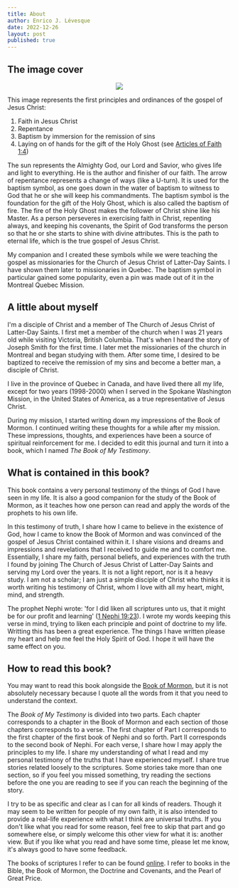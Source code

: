 ```yaml
---
title: About
author: Enrico J. Lévesque
date: 2022-12-26
layout: post
published: true
---
```


## The image cover

<center>
	<img src="{{site.baseurl}}/assets/book_cover.png">
</center>

This image represents the first principles and ordinances of the gospel of Jesus Christ: 

1. Faith in Jesus Christ
2. Repentance
3. Baptism by immersion for the remission of sins
4. Laying on of hands for the gift of the Holy Ghost (see [Articles of Faith 1:4](https://www.churchofjesuschrist.org/study/scriptures/pgp/a-of-f/1?lang=eng&id=4#p3))

The sun represents the Almighty God, our Lord and Savior, who gives life and light to everything. He is the author and finisher of our faith. The arrow of repentance represents a change of ways (like a U-turn). It is used for the baptism symbol, as one goes down in the water of baptism to witness to God that he or she will keep his commandments. The baptism symbol is the foundation for the gift of the Holy Ghost, which is also called the baptism of fire. The fire of the Holy Ghost makes the follower of Christ shine like his Master. As a person perseveres in exercising faith in Christ, repenting always, and keeping his covenants, the Spirit of God transforms the person so that he or she starts to shine with divine attributes. This is the path to eternal life, which is the true gospel of Jesus Christ. 

My companion and I created these symbols while we were teaching the gospel as missionaries for the Church of Jesus Christ of Latter-Day Saints. I have shown them later to missionaries in Quebec. The baptism symbol in particular gained some popularity, even a pin was made out of it in the Montreal Quebec Mission.

## A little about myself

I'm a disciple of Christ and a member of The Church of Jesus Christ of Latter-Day Saints. I first met a member of the church when I was 21 years old while visiting Victoria, British Columbia. That's when I heard the story of Joseph Smith for the first time. I later met the missionaries of the church in Montreal and began studying with them. After some time, I desired to be baptized to receive the remission of my sins and become a better man, a disciple of Christ.

I live in the province of Quebec in Canada, and have lived there all my life, except for two years (1998-2000) when I served in the Spokane Washington Mission, in the United States of America, as a true representative of Jesus Christ.

During my mission, I started writing down my impressions of the Book of Mormon. I continued writing these thoughts for a while after my mission. These impressions, thoughts, and experiences have been a source of spiritual reinforcement for me. I decided to edit this journal and turn it into a book, which I named *The Book of My Testimony*.

## What is contained in this book?

<!-- need to give more explanation -->
This book contains a very personal testimony of the things of God I have seen in my life. It is also a good companion for the study of the Book of Mormon, as it teaches how one person can read and apply the words of the prophets to his own life.

In this testimony of truth, I share how I came to believe in the existence of God, how I came to know the Book of Mormon and was convinced of the gospel of Jesus Christ contained within it. I share visions and dreams and impressions and revelations that I received to guide me and to comfort me. Essentially, I share my faith, personal beliefs, and experiences with the truth I found by joining The Church of Jesus Christ of Latter-Day Saints and serving my Lord over the years. It is not a light report, nor is it a heavy study. I am not a scholar; I am just a simple disciple of Christ who thinks it is worth writing his testimony of Christ, whom I love with all my heart, might, mind, and strength.

The prophet Nephi wrote: 'for I did liken all scriptures unto us, that it might be for our profit and learning' ([1 Nephi 19:23](https://www.churchofjesuschrist.org/study/scriptures/bofm/1-ne/19?lang=eng&id=23#p22)). I wrote my words keeping this verse in mind, trying to liken each principle and point of doctrine to my life. Writting this has been a great experience. The things I have written please my heart and help me feel the Holy Spirit of God. I hope it will have the same effect on you.

## How to read this book?

You may want to read this book alongside the [Book of Mormon](https://www.churchofjesuschrist.org/study/scriptures/bofm?lang=eng), but it is not absolutely necessary because I quote all the words from it that you need to understand the context.

The *Book of My Testimony* is divided into two parts. Each chapter corresponds to a chapter in the Book of Mormon and each section of those chapters corresponds to a verse. The first chapter of Part I corresponds to the first chapter of the first book of Nephi and so forth. Part II corresponds to the second book of Nephi. For each verse, I share how I may apply the principles to my life. I share my understanding of what I read and my personal testimony of the truths that I have experienced myself. I share true stories related loosely to the scriptures. Some stories take more than one section, so if you feel you missed something, try reading the sections before the one you are reading to see if you can reach the beginning of the story.

I try to be as specific and clear as I can for all kinds of readers. Though it may seem to be written for people of my own faith, it is also intended to provide a real-life experience with what I think are universal truths. If you don't like what you read for some reason, feel free to skip that part and go somewhere else, or simply welcome this other view for what it is: another view. But if you like what you read and have some time, please let me know, it's always good to have some feedback.

The books of scriptures I refer to can be found [online](https://www.churchofjesuschrist.org/study/scriptures?lang=eng). I refer to books in the Bible, the Book of Mormon, the Doctrine and Covenants, and the Pearl of Great Price. 

